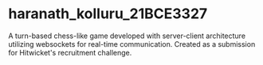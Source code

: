 # haranath_kolluru_21BCE3327
A turn-based chess-like game developed with server-client architecture utilizing websockets for real-time communication. Created as a submission for Hitwicket's recruitment challenge.

